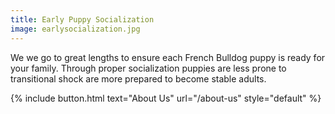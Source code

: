 ```yaml
---
title: Early Puppy Socialization
image: earlysocialization.jpg
---
```


We we go to great lengths to ensure each French Bulldog puppy is ready for your family.
Through proper socialization puppies are less prone to transitional shock are more prepared to become stable adults.

{% include button.html text="About Us" url="/about-us" style="default" %}